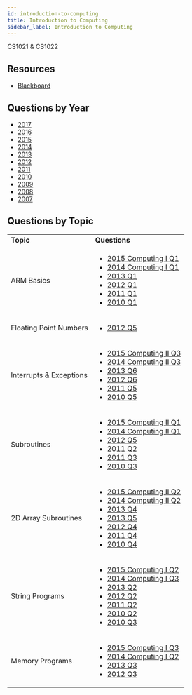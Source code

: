 ```yaml
---
id: introduction-to-computing
title: Introduction to Computing
sidebar_label: Introduction to Computing
---
```


CS1021 & CS1022

## Resources

* [Blackboard](https://mymodule.tcd.ie/)

## Questions by Year

* [2017]()
* [2016]()
* [2015]()
* [2014]()
* [2013]()
* [2012]()
* [2011]()
* [2010]()
* [2009]()
* [2008]()
* [2007]()

## Questions by Topic
<table class="examQuestions" width="700px">
    <tr>
        <td><strong>Topic</strong></td>
        <td><strong>Questions</strong></td>
    </tr>
    <tr>
        <td>ARM Basics</td>
        <td>
    <ul class="questions">
        <li><a href="https://www.tcd.ie/academicregistry/exams/assets/local/past-papers2015/CS/CS1021-1.PDF#page=2">2015 Computing I Q1</a></li>
        <li><a href="https://www.tcd.ie/academicregistry/exams/assets/local/past-papers2014/CS/CS10211.pdf#page=2">2014 Computing I Q1</a></li>
        <li><a href="https://www.tcd.ie/academicregistry/exams/assets/local/past-papers2013/CS/CS10211.pdf#page=2">2013 Q1</a></li>
        <li><a href="https://www.tcd.ie/Local/Exam_Papers/2012/XC/XCS10221.pdf#page=2">2012 Q1</a></li>
        <li><a href="https://www.tcd.ie/Local/Exam_Papers/2011/XC/XCS10221.pdf#page=2">2011 Q1</a></li>
        <li><a href="https://www.tcd.ie/Local/Exam_Papers/2010/XC/XCS10221.pdf#page=2">2010 Q1</a></li>
    </ul>
        </td>
    </tr>
    <tr>
        <td>Floating Point Numbers</td>
        <td>
    <ul class="questions">
        <li><a href="https://www.tcd.ie/Local/Exam_Papers/2012/XC/XCS10221.pdf#page=7">2012 Q5</a></li>
    </ul>
        </td>
    </tr>
    <tr>
        <td>Interrupts &amp; Exceptions</td>
        <td>
    <ul class="questions">
        <li><a href="https://www.tcd.ie/academicregistry/exams/assets/local/past-papers2015/CS/CS1022-1.PDF#page=4">2015 Computing II Q3</a></li>
        <li><a href="https://www.tcd.ie/academicregistry/exams/assets/local/past-papers2014/CS/CS10221.pdf#page=7">2014 Computing II Q3</a></li>
        <li><a href="https://www.tcd.ie/academicregistry/exams/assets/local/past-papers2013/CS/CS10211.pdf#page=16">2013 Q6</a></li>
        <li><a href="https://www.tcd.ie/Local/Exam_Papers/2012/XC/XCS10221.pdf#page=8">2012 Q6</a></li>
        <li><a href="https://www.tcd.ie/Local/Exam_Papers/2011/XC/XCS10221.pdf#page=8">2011 Q5</a></li>
        <li><a href="https://www.tcd.ie/Local/Exam_Papers/2010/XC/XCS10221.pdf#page=8">2010 Q5</a></li>
    </ul>
        </td>
    </tr>
    <tr>
        <td>Subroutines</td>
        <td>
    <ul class="questions">
        <li><a href="https://www.tcd.ie/academicregistry/exams/assets/local/past-papers2015/CS/CS1022-1.PDF#page=2">2015 Computing II Q1</a></li>
        <li><a href="https://www.tcd.ie/academicregistry/exams/assets/local/past-papers2014/CS/CS10221.pdf#page=2">2014 Computing II Q1</a></li>
        <li><a href="https://www.tcd.ie/Local/Exam_Papers/2012/XC/XCS10221.pdf#page=7">2012 Q5</a></li>
        <li><a href="https://www.tcd.ie/Local/Exam_Papers/2011/XC/XCS10221.pdf#page=5">2011 Q2</a></li>
        <li><a href="https://www.tcd.ie/Local/Exam_Papers/2011/XC/XCS10221.pdf#page=6">2011 Q3</a></li>
        <li><a href="https://www.tcd.ie/Local/Exam_Papers/2010/XC/XCS10221.pdf#page=6">2010 Q3</a></li>
    </ul>
        </td>
    </tr>
    <tr>
        <td>2D Array Subroutines</td>
        <td>
    <ul class="questions">
        <li><a href="https://www.tcd.ie/academicregistry/exams/assets/local/past-papers2015/CS/CS1022-1.PDF#page=3">2015 Computing II Q2</a></li>
        <li><a href="https://www.tcd.ie/academicregistry/exams/assets/local/past-papers2014/CS/CS10221.pdf#page=4">2014 Computing II Q2</a></li>
        <li><a href="https://www.tcd.ie/academicregistry/exams/assets/local/past-papers2013/CS/CS10211.pdf#page=13">2013 Q4</a></li>
        <li><a href="https://www.tcd.ie/academicregistry/exams/assets/local/past-papers2013/CS/CS10211.pdf#page=15">2013 Q5</a></li>
        <li><a href="https://www.tcd.ie/Local/Exam_Papers/2012/XC/XCS10221.pdf#page=6">2012 Q4</a></li>
        <li><a href="https://www.tcd.ie/Local/Exam_Papers/2011/XC/XCS10221.pdf#page=7">2011 Q4</a></li>
        <li><a href="https://www.tcd.ie/Local/Exam_Papers/2010/XC/XCS10221.pdf#page=7">2010 Q4</a></li>
    </ul>
        </td>
    </tr>
    <tr>
        <td>String Programs</td>
        <td>
    <ul class="questions">
        <li><a href="https://www.tcd.ie/academicregistry/exams/assets/local/past-papers2015/CS/CS1021-1.PDF#page=4">2015 Computing I Q2</a></li>
        <li><a href="https://www.tcd.ie/academicregistry/exams/assets/local/past-papers2014/CS/CS10211.pdf#page=5">2014 Computing I Q3</a></li>
        <li><a href="https://www.tcd.ie/academicregistry/exams/assets/local/past-papers2013/CS/CS10211.pdf#page=4">2013 Q2</a></li>
        <li><a href="https://www.tcd.ie/Local/Exam_Papers/2012/XC/XCS10221.pdf#page=4">2012 Q2</a></li>
        <li><a href="https://www.tcd.ie/Local/Exam_Papers/2011/XC/XCS10221.pdf#page=5">2011 Q2</a></li>
        <li><a href="https://www.tcd.ie/Local/Exam_Papers/2010/XC/XCS10221.pdf#page=5">2010 Q2</a></li>
        <li><a href="https://www.tcd.ie/Local/Exam_Papers/2010/XC/XCS10221.pdf#page=6">2010 Q3</a></li>
    </ul>
        </td>
    </tr>
    <tr>
        <td>Memory Programs</td>
        <td>
    <ul class="questions">
        <li><a href="https://www.tcd.ie/academicregistry/exams/assets/local/past-papers2015/CS/CS1021-1.PDF#page=5">2015 Computing I Q3</a></li>
        <li><a href="https://www.tcd.ie/academicregistry/exams/assets/local/past-papers2014/CS/CS10211.pdf#page=4">2014 Computing I Q2</a></li>
        <li><a href="https://www.tcd.ie/academicregistry/exams/assets/local/past-papers2013/CS/CS10211.pdf#page=5">2013 Q3</a></li>
        <li><a href="https://www.tcd.ie/Local/Exam_Papers/2012/XC/XCS10221.pdf#page=5">2012 Q3</a></li>
    </ul>
        </td>
    </tr>
</table>
